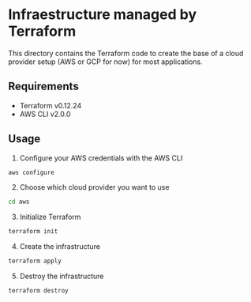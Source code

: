 # Infraestructure managed by Terraform

This directory contains the Terraform code to create the base of a cloud provider setup (AWS or GCP for now) for most applications.

## Requirements

- Terraform v0.12.24
- AWS CLI v2.0.0

## Usage

1. Configure your AWS credentials with the AWS CLI

```bash
aws configure
```

2. Choose which cloud provider you want to use

```bash
cd aws
```

3. Initialize Terraform

```bash
terraform init
```

4. Create the infrastructure

```bash
terraform apply
```

5. Destroy the infrastructure

```bash
terraform destroy
```
